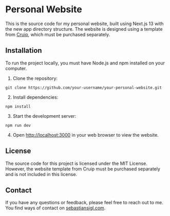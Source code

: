 <h1>Personal Website</h1>
This is the source code for my personal website, built using Next.js 13 with the new app directory structure. The website is designed using a template from <a href="https://cruip.com/" target="_new">Cruip</a>, which must be purchased separately.
<h2>Installation</h2>
To run the project locally, you must have Node.js and npm installed on your computer.
<ol><li>Clone the repository:</li></ol>

```shell
git clone https://github.com/your-username/your-personal-website.git
``` 

<ol start="2"><li>Install dependencies:</li></ol>

```shell
npm install
``` 

<ol start="3"><li>Start the development server:</li></ol>

```shell
npm run dev
```

<ol start="4"><li>Open <a href="http://localhost:3000" target="_new">http://localhost:3000</a> in your web browser to view the website.</li></ol><h2>License</h2>
The source code for this project is licensed under the MIT License. However, the website template from Cruip must be purchased separately and is not included in this license.
<h2>Contact</h2>
If you have any questions or feedback, please feel free to reach out to me. You find ways of contact on <a href="https://www.sebastiansigl.com" target="_new">sebastiansigl.com</a>.
